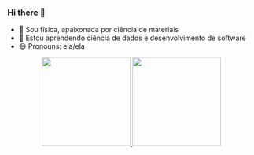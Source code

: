 ### Hi there 👋

- 🔭 Sou física, apaixonada por ciência de materiais
- 🌱 Estou aprendendo ciência de dados e desenvolvimento de software
- 😄 Pronouns: ela/ela


<div align="center">
  <a href="https://github.com/mnespeque">
  <img height="180em" src="https://github-readme-stats.vercel.app/api?username=mnespeque&show_icons=true&theme=dracula&include_all_commits=true&count_private=true"/>
  <img height="180em" src="https://github-readme-stats.vercel.app/api/top-langs/?username=mnespeque&layout=compact&langs_count=7&theme=dracula"/>
</div>

